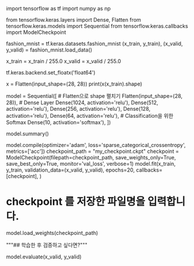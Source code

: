 import tensorflow as tf
import numpy as np


from tensorflow.keras.layers import Dense, Flatten
from tensorflow.keras.models import Sequential
from tensorflow.keras.callbacks import ModelCheckpoint

fashion_mnist = tf.keras.datasets.fashion_mnist
(x_train, y_train), (x_valid, y_valid) = fashion_mnist.load_data()

  



x_train = x_train / 255.0
x_valid = x_valid / 255.0

tf.keras.backend.set_floatx('float64')

x = Flatten(input_shape=(28, 28)) 
print(x(x_train).shape)

model = Sequential([
    # Flatten으로 shape 펼치기
    Flatten(input_shape=(28, 28)),
    # Dense Layer
    Dense(1024, activation='relu'),
    Dense(512, activation='relu'),
    Dense(256, activation='relu'),
    Dense(128, activation='relu'),
    Dense(64, activation='relu'),
    # Classification을 위한 Softmax
    Dense(10, activation='softmax'),
])

model.summary()

model.compile(optimizer='adam', loss='sparse_categorical_crossentropy', metrics=['acc'])
checkpoint_path = "my_checkpoint.ckpt"
checkpoint = ModelCheckpoint(filepath=checkpoint_path,
                             save_weights_only=True,
                             save_best_only=True,
                             monitor='val_loss',
                             verbose=1)
model.fit(x_train, y_train,
                    validation_data=(x_valid, y_valid),
                    epochs=20,
                    callbacks=[checkpoint],
                   )
# checkpoint 를 저장한 파일명을 입력합니다.
model.load_weights(checkpoint_path)

"""## 학습한 후 검증하고 싶다면?"""

model.evaluate(x_valid, y_valid) 

